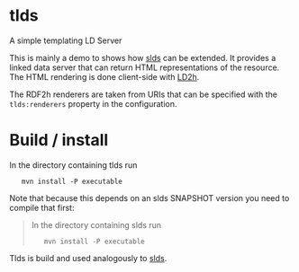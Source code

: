 # tlds
A simple templating LD Server

This is mainly a demo to shows how [slds](https://github.com/linked-solutions/slds) 
can be extended. It provides a linked data server that can return HTML representations 
of the resource. The HTML rendering is done client-side with [LD2h](https://github.com/rdf2h/ld2h).

The RDF2h renderers are taken from URIs that can be specified with the 
`tlds:renderers` property in the configuration.

# Build / install

In the directory containing tlds run
```
   mvn install -P executable
```

Note that because this depends on an slds SNAPSHOT version you need to compile that first:

> In the directory containing slds run
> ```
>    mvn install -P executable
> ```


Tlds is build and used analogously to [slds](https://github.com/linked-solutions/slds).
